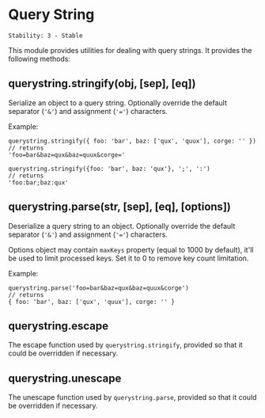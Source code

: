 # Query String

    Stability: 3 - Stable

<!--name=querystring-->

This module provides utilities for dealing with query strings.
It provides the following methods:

## querystring.stringify(obj, [sep], [eq])

Serialize an object to a query string.
Optionally override the default separator (`'&'`) and assignment (`'='`)
characters.

Example:

    querystring.stringify({ foo: 'bar', baz: ['qux', 'quux'], corge: '' })
    // returns
    'foo=bar&baz=qux&baz=quux&corge='

    querystring.stringify({foo: 'bar', baz: 'qux'}, ';', ':')
    // returns
    'foo:bar;baz:qux'

## querystring.parse(str, [sep], [eq], [options])

Deserialize a query string to an object.
Optionally override the default separator (`'&'`) and assignment (`'='`)
characters.

Options object may contain `maxKeys` property (equal to 1000 by default), it'll
be used to limit processed keys. Set it to 0 to remove key count limitation.

Example:

    querystring.parse('foo=bar&baz=qux&baz=quux&corge')
    // returns
    { foo: 'bar', baz: ['qux', 'quux'], corge: '' }

## querystring.escape

The escape function used by `querystring.stringify`,
provided so that it could be overridden if necessary.

## querystring.unescape

The unescape function used by `querystring.parse`,
provided so that it could be overridden if necessary.